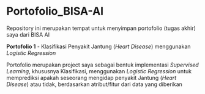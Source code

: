 # Portofolio_BISA-AI
Repository ini merupakan tempat untuk menyimpan portofolio (tugas akhir) saya dari BISA AI

**Portofolio 1** - Klasifikasi Penyakit Jantung (_Heart Disease_) menggunakan _Logistic Regression_

Portofolio merupakan project saya sebagai bentuk implementasi _Supervised Learning_, khususnya Klasifikasi, menggunakan _Logistic Regression_ untuk memprediksi apakah seseorang mengidap penyakit Jantung (_Heart Disease_) atau tidak, berdasarkan atribut/fitur dari data yang diberikan 
